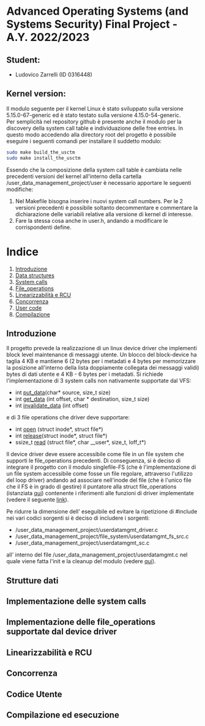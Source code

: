 # Advanced Operating Systems (and Systems Security) Final Project - A.Y. 2022/2023

## Student:
- Ludovico Zarrelli (ID 0316448)

## Kernel version:
Il modulo seguente per il kernel Linux è stato sviluppato sulla versione 5.15.0-67-generic ed è stato testato sulla versione 4.15.0-54-generic.    
Per semplicità nel repository github è presente anche il modulo per la discovery della system call table e individuazione delle free entries. In questo modo accedendo alla directory root del progetto è possibile eseguire i seguenti comandi per installare il suddetto modulo:

```sh
sudo make build_the_usctm 
sudo make install_the_usctm 
```
Essendo che la composizione della system call table è cambiata nelle precedenti versioni del kernel all'interno della cartella /user_data_management_project/user è necessario apportare le seguenti modifiche:     

1. Nel Makefile bisogna inserire i nuovi system call numbers. Per le 2 versioni precedenti è possibile soltanto decommentare e commentare la dichiarazione delle variabili relative alla versione di kernel di interesse.
2. Fare la stessa cosa anche in user.h, andando a modificare le corrispondenti define.


# Indice
1. [Introduzione](#introduzione)
2. [Data structures](#strutture-dati)
3. [System calls](#implementazione-delle-systemcalls)
4. [File_operations](#implementazione-delle-file_operations-supportate-dal-device-driver)
5. [Linearizzabilità e RCU](#linearizzabilità-e-RCU)
6. [Concorrenza](#concorrenza)
7. [User code](#codice-utente)
8. [Compilazione](#compilazione-ed-esecuzione)

## Introduzione 
Il progetto prevede la realizzazione di un linux device driver che implementi block level maintenance di messaggi utente. Un blocco del block-device ha taglia 4 KB e mantiene 6 (2 bytes per i metadati e 4 bytes per memorizzare la posizione all'interno della lista doppiamente collegata dei messaggi validi) bytes di dati utente e 4 KB - 6 bytes per i metadati. Si richiede l'implementazione di 3 system calls non nativamente supportate dal VFS:
- int  [put_data](/user_data_management_project/userdatamgmt_sc.c#L3)(char* source, size_t size) 
- int [get_data](/user_data_management_project/userdatamgmt_sc.c#L200) (int offset, char * destination, size_t size)
- int [invalidate_data](/user_data_management_project/userdatamgmt_sc.c#L297) (int offset)

e di 3 file operations che driver deve supportare:
- int [open](/user_data_management_project/userdatamgmt_driver.c#L1) (struct inode*, struct file*)
- int [release](/user_data_management_project/userdatamgmt_driver.c#L153)(struct inode*, struct file*)
- ssize_t [read](/user_data_management_project/userdatamgmt_driver.c#L175) (struct file*, char __user*, size_t, loff_t*)

Il device driver deve essere accessibile come file in un file system che supporti le file_operations precedenti. Di conseguenza, si è deciso di  integrare il progetto con il modulo singlefile-FS (che è l'implementazione di un file system accessibile come fosse un file regolare, attraverso l'utilizzo del loop driver) andando ad associare nell'inode del file (che è l'unico file che il FS è in grado di gestire) il puntatore alla struct file_operations (istanziata [qui](/user_data_management_project/userdatamgmt_driver.c#L212)) contenente i riferimenti alle funzioni di driver implementate (vedere il seguente [link](/user_data_management_project/file_system/file.c#L47)).

Pe ridurre la dimensione dell' eseguibile ed evitare la ripetizione di #include nei vari codici sorgenti si è deciso di includere i sorgenti:
- /user_data_management_project/userdatamgmt_driver.c
- /user_data_management_project/file_system/userdatamgmt_fs_src.c
- /user_data_management_project/userdatamgmt_sc.c

all' interno del file /user_data_management_project/userdatamgmt.c nel quale viene fatta l'init e la cleanup del modulo (vedere [qui](/user_data_management_project/userdatamgmt.c#L39)).

## Strutture dati
## Implementazione delle system calls
## Implementazione delle file_operations supportate dal device driver 
## Linearizzabilità e RCU
## Concorrenza
## Codice Utente
## Compilazione ed esecuzione